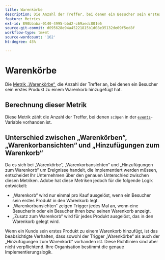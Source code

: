 ```yaml
---
title: Warenkörbe
description: Die Anzahl der Treffer, bei denen ein Besucher sein erstes Produkt einem Warenkorb hinzugefügt hat.
feature: Metrics
exl-id: 890bbaba-0140-4995-bbd2-c69aedc801e5
source-git-commit: d095628e94a45221815b1d08e35132de09f5ed8f
workflow-type: tm+mt
source-wordcount: '162'
ht-degree: 45%

---
```


# Warenkörbe

Die [Metrik „Warenkörbe“ &#x200B;](overview.md) die Anzahl der Treffer an, bei denen ein Besucher sein erstes Produkt zu einem Warenkorb hinzugefügt hat.

## Berechnung dieser Metrik

Diese Metrik zählt die Anzahl der Treffer, bei denen `scOpen` in der [`events`](/help/implement/vars/page-vars/events/events-overview.md)-Variable vorhanden ist.

## Unterschied zwischen „Warenkörben“, „Warenkorbansichten“ und „Hinzufügungen zum Warenkorb“

Da es sich bei „Warenkörbe“, „Warenkorbansichten“ und „Hinzufügungen zum Warenkorb“ um Ereignisse handelt, die implementiert werden müssen, entscheidet Ihr Unternehmen über den genauen Unterschied zwischen diesen Metriken. Adobe hat diese Metriken jedoch für die folgende Logik entwickelt:

* „Warenkorb“ wird nur einmal pro Kauf ausgelöst, wenn ein Besucher sein erstes Produkt in den Warenkorb legt.
* „Warenkorbansichten“ zeigen Trigger jedes Mal an, wenn eine Besucherin oder ein Besucher ihren bzw. seinen Warenkorb anzeigt.
* „Zusatz zum Warenkorb“ wird für jedes Produkt ausgelöst, das in den Warenkorb gelegt wird.

Wenn ein Kunde sein erstes Produkt zu einem Warenkorb hinzufügt, ist das beabsichtigte Verhalten, dass sowohl der Trigger „Warenkörbe“ als auch der  „Hinzufügungen zum Warenkorb“ vorhanden ist. Diese Richtlinien sind aber nicht verpflichtend. Ihre Organisation bestimmt die genaue Implementierungslogik.
